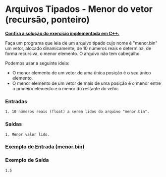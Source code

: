 # Arquivos Tipados - Menor do vetor (recursão, ponteiro)

**[Confira a solução do exercício implementada em C++.](21.cpp)**

Faça um programa que leia de um arquivo tipado cujo nome é "menor.bin" um vetor, alocado dinamicamente, de 10 números reais e determina, de forma recursiva, o menor elemento. O arquivo não tem cabeçalho.

Podemos usar a seguinte ideia:

* O menor elemento de um vetor de uma única posição é o seu único elemento.
* O menor elemento de um vetor de mais de uma posição é o menor entre o primeiro elemento e o menor do restante do vetor.

### Entradas

```
1. 10 números reais (float) a serem lidos do arquivo "menor.bin".
```

### Saídas

```
1. Menor valor lido.
```

### [Exemplo de Entrada (menor.bin)](menor.bin)

### Exemplo de Saída

```
1.5
```